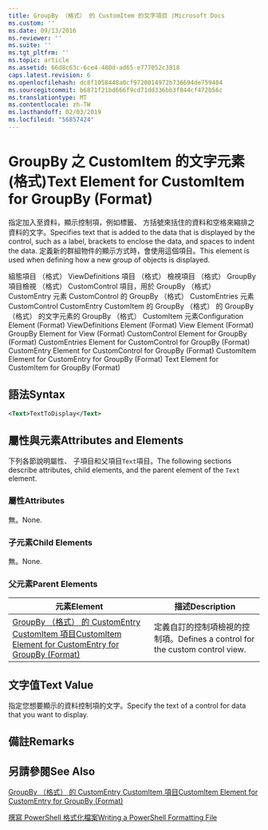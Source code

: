 ```yaml
---
title: GroupBy （格式） 的 CustomItem 的文字項目 |Microsoft Docs
ms.custom: ''
ms.date: 09/13/2016
ms.reviewer: ''
ms.suite: ''
ms.tgt_pltfrm: ''
ms.topic: article
ms.assetid: 66d8c63c-6ce4-480d-ad65-e777052c3818
caps.latest.revision: 6
ms.openlocfilehash: dc8f1058448a0cf9720014972b736694de759404
ms.sourcegitcommit: b6871f21bd666f9cd71dd336bb3f844cf472b56c
ms.translationtype: MT
ms.contentlocale: zh-TW
ms.lasthandoff: 02/03/2019
ms.locfileid: "56857424"
---
```

# <a name="text-element-for-customitem-for-groupby-format"></a><span data-ttu-id="a85bb-102">GroupBy 之 CustomItem 的文字元素 (格式)</span><span class="sxs-lookup"><span data-stu-id="a85bb-102">Text Element for CustomItem for GroupBy (Format)</span></span>

<span data-ttu-id="a85bb-103">指定加入至資料，顯示控制項，例如標籤、 方括號來括住的資料和空格來縮排之資料的文字。</span><span class="sxs-lookup"><span data-stu-id="a85bb-103">Specifies text that is added to the data that is displayed by the control, such as a label, brackets to enclose the data, and spaces to indent the data.</span></span> <span data-ttu-id="a85bb-104">定義新的群組物件的顯示方式時，會使用這個項目。</span><span class="sxs-lookup"><span data-stu-id="a85bb-104">This element is used when defining how a new group of objects is displayed.</span></span>

<span data-ttu-id="a85bb-105">組態項目 （格式） ViewDefinitions 項目 （格式） 檢視項目 （格式） GroupBy 項目檢視 （格式） CustomControl 項目，用於 GroupBy （格式） CustomEntry 元素 CustomControl 的 GroupBy （格式） CustomEntries 元素CustomControl CustomEntry CustomItem 的 GroupBy （格式） 的 GroupBy （格式） 的文字元素的 GroupBy （格式） CustomItem 元素</span><span class="sxs-lookup"><span data-stu-id="a85bb-105">Configuration Element (Format) ViewDefinitions Element (Format) View Element (Format) GroupBy Element for View (Format) CustomControl Element for GroupBy (Format) CustomEntries Element for CustomControl for GroupBy (Format) CustomEntry Element for CustomControl for GroupBy (Format) CustomItem Element for CustomEntry for GroupBy (Format) Text Element for CustomItem for GroupBy (Format)</span></span>

## <a name="syntax"></a><span data-ttu-id="a85bb-106">語法</span><span class="sxs-lookup"><span data-stu-id="a85bb-106">Syntax</span></span>

```xml
<Text>TextToDisplay</Text>
```

## <a name="attributes-and-elements"></a><span data-ttu-id="a85bb-107">屬性與元素</span><span class="sxs-lookup"><span data-stu-id="a85bb-107">Attributes and Elements</span></span>

<span data-ttu-id="a85bb-108">下列各節說明屬性、 子項目和父項目`Text`項目。</span><span class="sxs-lookup"><span data-stu-id="a85bb-108">The following sections describe attributes, child elements, and the parent element of the `Text` element.</span></span>

### <a name="attributes"></a><span data-ttu-id="a85bb-109">屬性</span><span class="sxs-lookup"><span data-stu-id="a85bb-109">Attributes</span></span>

<span data-ttu-id="a85bb-110">無。</span><span class="sxs-lookup"><span data-stu-id="a85bb-110">None.</span></span>

### <a name="child-elements"></a><span data-ttu-id="a85bb-111">子元素</span><span class="sxs-lookup"><span data-stu-id="a85bb-111">Child Elements</span></span>

<span data-ttu-id="a85bb-112">無。</span><span class="sxs-lookup"><span data-stu-id="a85bb-112">None.</span></span>

### <a name="parent-elements"></a><span data-ttu-id="a85bb-113">父元素</span><span class="sxs-lookup"><span data-stu-id="a85bb-113">Parent Elements</span></span>

|<span data-ttu-id="a85bb-114">元素</span><span class="sxs-lookup"><span data-stu-id="a85bb-114">Element</span></span>|<span data-ttu-id="a85bb-115">描述</span><span class="sxs-lookup"><span data-stu-id="a85bb-115">Description</span></span>|
|-------------|-----------------|
|[<span data-ttu-id="a85bb-116">GroupBy （格式） 的 CustomEntry CustomItem 項目</span><span class="sxs-lookup"><span data-stu-id="a85bb-116">CustomItem Element for CustomEntry for GroupBy (Format)</span></span>](./customitem-element-for-customentry-for-groupby-format.md)|<span data-ttu-id="a85bb-117">定義自訂的控制項檢視的控制項。</span><span class="sxs-lookup"><span data-stu-id="a85bb-117">Defines a control for the custom control view.</span></span>|

## <a name="text-value"></a><span data-ttu-id="a85bb-118">文字值</span><span class="sxs-lookup"><span data-stu-id="a85bb-118">Text Value</span></span>

<span data-ttu-id="a85bb-119">指定您想要顯示的資料控制項的文字。</span><span class="sxs-lookup"><span data-stu-id="a85bb-119">Specify the text of a control for data that you want to display.</span></span>

## <a name="remarks"></a><span data-ttu-id="a85bb-120">備註</span><span class="sxs-lookup"><span data-stu-id="a85bb-120">Remarks</span></span>

## <a name="see-also"></a><span data-ttu-id="a85bb-121">另請參閱</span><span class="sxs-lookup"><span data-stu-id="a85bb-121">See Also</span></span>

[<span data-ttu-id="a85bb-122">GroupBy （格式） 的 CustomEntry CustomItem 項目</span><span class="sxs-lookup"><span data-stu-id="a85bb-122">CustomItem Element for CustomEntry for GroupBy (Format)</span></span>](./customitem-element-for-customentry-for-groupby-format.md)

[<span data-ttu-id="a85bb-123">撰寫 PowerShell 格式化檔案</span><span class="sxs-lookup"><span data-stu-id="a85bb-123">Writing a PowerShell Formatting File</span></span>](./writing-a-powershell-formatting-file.md)
